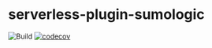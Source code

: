 # serverless-plugin-sumologic

![Build](https://github.com/ACloudGuru/serverless-plugin-sumologic/workflows/Build/badge.svg?branch=master)
[![codecov](https://codecov.io/gh/ACloudGuru/serverless-plugin-sumologic/branch/master/graph/badge.svg)](https://codecov.io/gh/ACloudGuru/serverless-plugin-sumologic)
